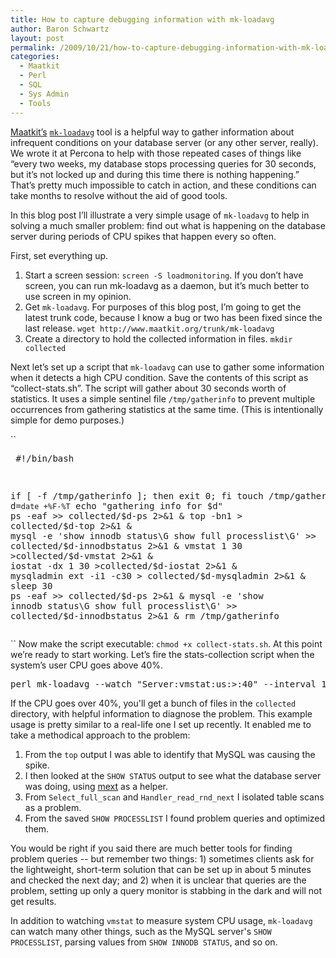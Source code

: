 ```yaml
---
title: How to capture debugging information with mk-loadavg
author: Baron Schwartz
layout: post
permalink: /2009/10/21/how-to-capture-debugging-information-with-mk-loadavg/
categories:
  - Maatkit
  - Perl
  - SQL
  - Sys Admin
  - Tools
---
```

[Maatkit&#8217;s][1] [`mk-loadavg`][2] tool is a helpful way to gather information about infrequent conditions on your database server (or any other server, really). We wrote it at Percona to help with those repeated cases of things like &#8220;every two weeks, my database stops processing queries for 30 seconds, but it&#8217;s not locked up and during this time there is nothing happening.&#8221; That&#8217;s pretty much impossible to catch in action, and these conditions can take months to resolve without the aid of good tools.

In this blog post I&#8217;ll illustrate a very simple usage of `mk-loadavg` to help in solving a much smaller problem: find out what is happening on the database server during periods of CPU spikes that happen every so often.

First, set everything up.

1.  Start a screen session: `screen -S loadmonitoring`. If you don&#8217;t have screen, you can run mk-loadavg as a daemon, but it&#8217;s much better to use screen in my opinion.
2.  Get `mk-loadavg`. For purposes of this blog post, I&#8217;m going to get the latest trunk code, because I know a bug or two has been fixed since the last release. `wget http://www.maatkit.org/trunk/mk-loadavg`
3.  Create a directory to hold the collected information in files. `mkdir collected`

Next let&#8217;s set up a script that `mk-loadavg` can use to gather some information when it detects a high CPU condition. Save the contents of this script as &#8220;collect-stats.sh&#8221;. The script will gather about 30 seconds worth of statistics. It uses a simple sentinel file `/tmp/gatherinfo` to prevent multiple occurrences from gathering statistics at the same time. (This is intentionally simple for demo purposes.)

``<pre>
#!/bin/bash

if [ -f /tmp/gatherinfo ]; then exit 0; fi
touch /tmp/gatherinfo
d=`date +%F-%T`
echo "gathering info for $d"
ps -eaf >> collected/$d-ps 2>&1 &
top -bn1 > collected/$d-top 2>&1 &
mysql -e 'show innodb status\G show full processlist\G' >> collected/$d-innodbstatus 2>&1 &
vmstat 1 30 >collected/$d-vmstat 2>&1 &
iostat -dx 1 30 >collected/$d-iostat 2>&1 &
mysqladmin ext -i1 -c30 > collected/$d-mysqladmin 2>&1 &
sleep 30
ps -eaf >> collected/$d-ps 2>&1 &
mysql -e 'show innodb status\G show full processlist\G' >> collected/$d-innodbstatus 2>&1 &
rm /tmp/gatherinfo
</pre>`` 
Now make the script executable: `chmod +x collect-stats.sh`. At this point we&#8217;re ready to start working. Let&#8217;s fire the stats-collection script when the system&#8217;s user CPU goes above 40%.<cod>

<pre>perl mk-loadavg --watch "Server:vmstat:us:>:40" --interval 1 --execute collect-stats.sh
</pre></code> 

If the CPU goes over 40%, you'll get a bunch of files in the `collected` directory, with helpful information to diagnose the problem. This example usage is pretty similar to a real-life one I set up recently. It enabled me to take a methodical approach to the problem: 
1.  From the `top` output I was able to identify that MySQL was causing the spike.
2.  I then looked at the `SHOW STATUS` output to see what the database server was doing, using [mext][3] as a helper.
3.  From `Select_full_scan` and `Handler_read_rnd_next` I isolated table scans as a problem.
4.  From the saved `SHOW PROCESSLIST` I found problem queries and optimized them.

You would be right if you said there are much better tools for finding problem queries -- but remember two things: 1) sometimes clients ask for the lightweight, short-term solution that can be set up in about 5 minutes and checked the next day; and 2) when it is unclear that queries are the problem, setting up only a query monitor is stabbing in the dark and will not get results.

In addition to watching `vmstat` to measure system CPU usage, `mk-loadavg` can watch many other things, such as the MySQL server's `SHOW PROCESSLIST`, parsing values from `SHOW INNODB STATUS`, and so on.

 [1]: http://www.maatkit.org/
 [2]: http://www.maatkit.org/doc/mk-loadavg.html
 [3]: http://www.xaprb.com/blog/2009/10/13/using-mext-to-format-saved-mysqladmin-output-nicely/